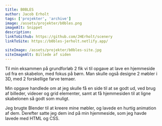 ```yaml
---
title: B0BLES
author: Jacob Erholt
tags: ['projekter', 'archive']
image: /assets/projekter/b0bles.png
imageAlt: Snippet
description:
linkToGithub: https://github.com/JHErholt/scenery
linkToSite: https://b0bles-jerholt.netlify.app/

siteImage: /assets/projekter/b0bles-site.jpg
siteImageAlt: Billede af siden
---
```

<p>Til min eksammen på grundforløb 2 fik vi til opgave at lave en hjemmeside ud fra en skabelon, med fokus på børn. Man skulle også designe 2 møbler i 3D, med 2 forskellige farve temaer.</p>

<p>Min opgave handlede om at jeg skulle få en side til at se godt ud, ved brug af billeder, videoer og grid elementer, samt at få hjemmesiden til at ligne skabelonen så godt som muligt.</p>

<p>Jeg brugte Blender til at kreere mine møbler, og lavede en hurtig animation af dem. Derefter satte jeg dem ind på min hjemmeside, som jeg havde lavede med HTML og CSS.</p>